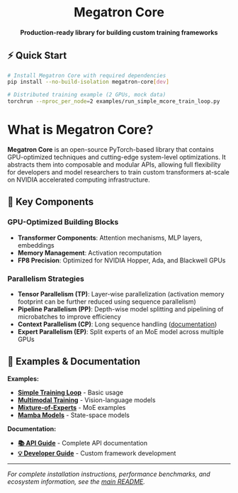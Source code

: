 <div align="center">

Megatron Core
=============
<h4>Production-ready library for building custom training frameworks</h4>

<div align="left">

## ⚡ Quick Start

```bash
# Install Megatron Core with required dependencies
pip install --no-build-isolation megatron-core[dev]

# Distributed training example (2 GPUs, mock data)
torchrun --nproc_per_node=2 examples/run_simple_mcore_train_loop.py
```

# What is Megatron Core?

**Megatron Core** is an open-source PyTorch-based library that contains GPU-optimized techniques and cutting-edge system-level optimizations. It abstracts them into composable and modular APIs, allowing full flexibility for developers and model researchers to train custom transformers at-scale on NVIDIA accelerated computing infrastructure.

## 🚀 Key Components

### GPU-Optimized Building Blocks
- **Transformer Components**: Attention mechanisms, MLP layers, embeddings
- **Memory Management**: Activation recomputation
- **FP8 Precision**: Optimized for NVIDIA Hopper, Ada, and Blackwell GPUs

### Parallelism Strategies
- **Tensor Parallelism (TP)**: Layer-wise parallelization (activation memory footprint can be further reduced using sequence parallelism)
- **Pipeline Parallelism (PP)**: Depth-wise model splitting and pipelining of microbatches to improve efficiency
- **Context Parallelism (CP)**: Long sequence handling ([documentation](https://docs.nvidia.com/megatron-core/developer-guide/latest/api-guide/context_parallel.html))
- **Expert Parallelism (EP)**: Split experts of an MoE model across multiple GPUs


## 🔗 Examples & Documentation

**Examples:**
- **[Simple Training Loop](https://github.com/NVIDIA/Megatron-LM/blob/main/examples/run_simple_mcore_train_loop.py)** - Basic usage
- **[Multimodal Training](https://github.com/NVIDIA/Megatron-LM/blob/main/examples/multimodal/)** - Vision-language models
- **[Mixture-of-Experts](https://github.com/yanring/Megatron-MoE-ModelZoo)** - MoE examples
- **[Mamba Models](https://github.com/NVIDIA/Megatron-LM/blob/main/examples/mamba/)** - State-space models

**Documentation:**
- **[📚 API Guide](https://docs.nvidia.com/megatron-core/developer-guide/latest/api-guide/index.html)** - Complete API documentation
- **[💡 Developer Guide](https://docs.nvidia.com/megatron-core/developer-guide/latest/index.html)** - Custom framework development

---

*For complete installation instructions, performance benchmarks, and ecosystem information, see the [main README](../README.md).*
